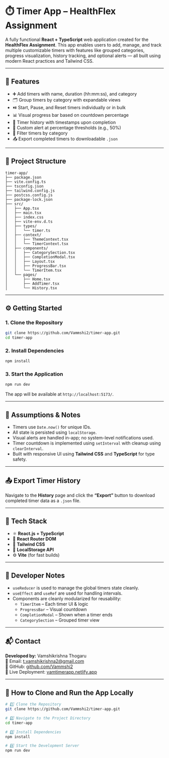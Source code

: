 
# ⏱️ Timer App – HealthFlex Assignment

A fully functional **React + TypeScript** web application created for the **HealthFlex Assignment**. This app enables users to add, manage, and track multiple customizable timers with features like grouped categories, progress visualization, history tracking, and optional alerts — all built using modern React practices and Tailwind CSS.

---

## 🚀 Features

- ➕ Add timers with name, duration (hh:mm:ss), and category
- 🗂️ Group timers by category with expandable views
- ⏯️ Start, Pause, and Reset timers individually or in bulk
- 📊 Visual progress bar based on countdown percentage
- 📜 Timer history with timestamps upon completion
- 🔔 Custom alert at percentage thresholds (e.g., 50%)
- 🎯 Filter timers by category
- 📤 Export completed timers to downloadable `.json`

---

## 📁 Project Structure

```
timer-app/
├── package.json
├── vite.config.ts
├── tsconfig.json
├── tailwind.config.js
├── postcss.config.js
├── package-lock.json
├── src/
│   ├── App.tsx
│   ├── main.tsx
│   ├── index.css
│   ├── vite-env.d.ts
│   ├── types/
│   │   └── timer.ts
│   ├── context/
│   │   ├── ThemeContext.tsx
│   │   └── TimerContext.tsx
│   ├── components/
│   │   ├── CategorySection.tsx
│   │   ├── CompletionModal.tsx
│   │   ├── Layout.tsx
│   │   ├── ProgressBar.tsx
│   │   └── TimerItem.tsx
│   └── pages/
│       ├── Home.tsx
│       ├── AddTimer.tsx
│       └── History.tsx
```

---

## ⚙️ Getting Started

### 1. Clone the Repository

```bash
git clone https://github.com/Vammshi2/timer-app.git
cd timer-app
```

### 2. Install Dependencies

```bash
npm install
```

### 3. Start the Application

```bash
npm run dev
```

The app will be available at `http://localhost:5173/`.

---

## 📌 Assumptions & Notes

- Timers use `Date.now()` for unique IDs.
- All state is persisted using `localStorage`.
- Visual alerts are handled in-app; no system-level notifications used.
- Timer countdown is implemented using `setInterval` with cleanup using `clearInterval`.
- Built with responsive UI using **Tailwind CSS** and **TypeScript** for type safety.

---

## 📤 Export Timer History

Navigate to the **History** page and click the **“Export”** button to download completed timer data as a `.json` file.

---

## 🧠 Tech Stack

- ⚛️ **React.js + TypeScript**
- 🧭 **React Router DOM**
- 🎨 **Tailwind CSS**
- 💾 **LocalStorage API**
- ⚙️ **Vite** (for fast builds)

---

## 📝 Developer Notes

- `useReducer` is used to manage the global timers state cleanly.
- `useEffect` and `useRef` are used for handling intervals.
- Components are cleanly modularized for reusability:
  - `TimerItem` – Each timer UI & logic
  - `ProgressBar` – Visual countdown
  - `CompletionModal` – Shown when a timer ends
  - `CategorySection` – Grouped timer view

---

## 📬 Contact

**Developed by:** Vamshikrishna Thogaru  
📧 Email: [t.vamshikrishna2@gmail.com](mailto:t.vamshikrishna2@gmail.com)  
🔗 GitHub: [github.com/Vammshi2](https://github.com/Vammshi2)  
🔗 Live Deployment: [vamtimerapp.netlify.app](https://vamtimerapp.netlify.app)

---

## 🧪 How to Clone and Run the App Locally

```bash
# 1️⃣ Clone the Repository
git clone https://github.com/Vammshi2/timer-app.git

# 2️⃣ Navigate to the Project Directory
cd timer-app

# 3️⃣ Install Dependencies
npm install

# 4️⃣ Start the Development Server
npm run dev
